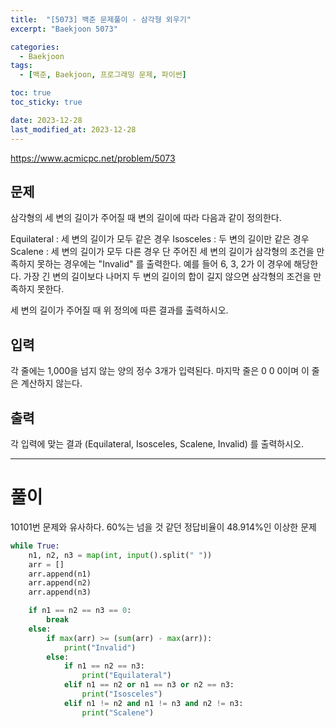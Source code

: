 ```yaml
---
title:  "[5073] 백준 문제풀이 - 삼각형 외우기"
excerpt: "Baekjoon 5073"

categories:
  - Baekjoon
tags:
  - [백준, Baekjoon, 프로그래밍 문제, 파이썬]

toc: true
toc_sticky: true

date: 2023-12-28
last_modified_at: 2023-12-28
---
```


https://www.acmicpc.net/problem/5073

## 문제
삼각형의 세 변의 길이가 주어질 때 변의 길이에 따라 다음과 같이 정의한다.

Equilateral :  세 변의 길이가 모두 같은 경우
Isosceles : 두 변의 길이만 같은 경우
Scalene : 세 변의 길이가 모두 다른 경우
단 주어진 세 변의 길이가 삼각형의 조건을 만족하지 못하는 경우에는 "Invalid" 를 출력한다. 예를 들어 6, 3, 2가 이 경우에 해당한다. 가장 긴 변의 길이보다 나머지 두 변의 길이의 합이 길지 않으면 삼각형의 조건을 만족하지 못한다.

세 변의 길이가 주어질 때 위 정의에 따른 결과를 출력하시오.

## 입력
각 줄에는 1,000을 넘지 않는 양의 정수 3개가 입력된다. 마지막 줄은 0 0 0이며 이 줄은 계산하지 않는다.

## 출력
각 입력에 맞는 결과 (Equilateral, Isosceles, Scalene, Invalid) 를 출력하시오.

-------------------------------------------------

# 풀이
10101번 문제와 유사하다. 60%는 넘을 것 같던 정답비율이 48.914%인 이상한 문제

```py
while True:
    n1, n2, n3 = map(int, input().split(" "))
    arr = []
    arr.append(n1)
    arr.append(n2)
    arr.append(n3)

    if n1 == n2 == n3 == 0:
        break
    else:
        if max(arr) >= (sum(arr) - max(arr)):
            print("Invalid")
        else:
            if n1 == n2 == n3:
                print("Equilateral")
            elif n1 == n2 or n1 == n3 or n2 == n3:
                print("Isosceles")
            elif n1 != n2 and n1 != n3 and n2 != n3:
                print("Scalene")
```
